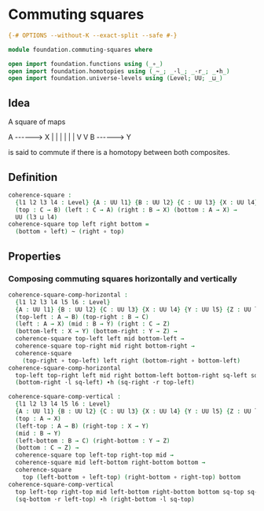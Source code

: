 # Commuting squares

```agda
{-# OPTIONS --without-K --exact-split --safe #-}

module foundation.commuting-squares where

open import foundation.functions using (_∘_)
open import foundation.homotopies using (_~_; _·l_; _·r_; _∙h_)
open import foundation.universe-levels using (Level; UU; _⊔_)
```

## Idea

A square of maps

  A ------> X
  |         |
  |         |
  |         |
  V         V
  B ------> Y

is said to commute if there is a homotopy between both composites.

## Definition

```agda
coherence-square :
  {l1 l2 l3 l4 : Level} {A : UU l1} {B : UU l2} {C : UU l3} {X : UU l4}
  (top : C → B) (left : C → A) (right : B → X) (bottom : A → X) →
  UU (l3 ⊔ l4)
coherence-square top left right bottom =
  (bottom ∘ left) ~ (right ∘ top)
```

## Properties

### Composing commuting squares horizontally and vertically

```agda
coherence-square-comp-horizontal :
  {l1 l2 l3 l4 l5 l6 : Level}
  {A : UU l1} {B : UU l2} {C : UU l3} {X : UU l4} {Y : UU l5} {Z : UU l6}
  (top-left : A → B) (top-right : B → C)
  (left : A → X) (mid : B → Y) (right : C → Z)
  (bottom-left : X → Y) (bottom-right : Y → Z) →
  coherence-square top-left left mid bottom-left →
  coherence-square top-right mid right bottom-right →
  coherence-square
    (top-right ∘ top-left) left right (bottom-right ∘ bottom-left)
coherence-square-comp-horizontal
  top-left top-right left mid right bottom-left bottom-right sq-left sq-right =
  (bottom-right ·l sq-left) ∙h (sq-right ·r top-left)

coherence-square-comp-vertical :
  {l1 l2 l3 l4 l5 l6 : Level}
  {A : UU l1} {B : UU l2} {C : UU l3} {X : UU l4} {Y : UU l5} {Z : UU l6}
  (top : A → X)
  (left-top : A → B) (right-top : X → Y)
  (mid : B → Y)
  (left-bottom : B → C) (right-bottom : Y → Z)
  (bottom : C → Z) →
  coherence-square top left-top right-top mid →
  coherence-square mid left-bottom right-bottom bottom →
  coherence-square
    top (left-bottom ∘ left-top) (right-bottom ∘ right-top) bottom
coherence-square-comp-vertical
  top left-top right-top mid left-bottom right-bottom bottom sq-top sq-bottom =
  (sq-bottom ·r left-top) ∙h (right-bottom ·l sq-top)
```
